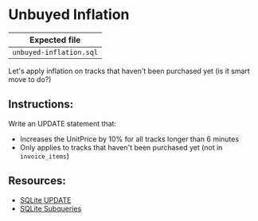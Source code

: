 # Unbuyed Inflation

| Expected file |
| ------------- |
| `unbuyed-inflation.sql` |

Let's apply inflation on tracks that haven't been purchased yet (is it smart move to do?)

## Instructions:

Write an UPDATE statement that:
- Increases the UnitPrice by 10% for all tracks longer than 6 minutes
- Only applies to tracks that haven't been purchased yet (not in `invoice_items`)

## Resources:

- [SQLite UPDATE](https://sqlite.org/lang_update.html)
- [SQLite Subqueries](https://www.w3resource.com/sqlite/sqlite-subqueries.php)